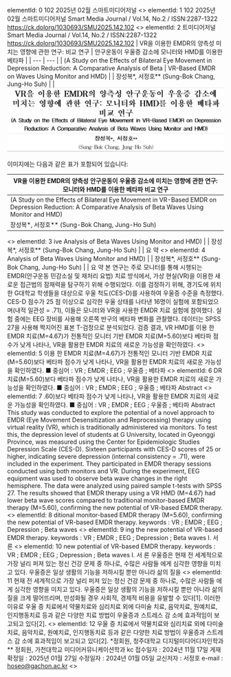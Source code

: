 elementId: 0
102 2025년 02월 스마트미디어저널
<<SPLIT>>
elementId: 1
102 2025년 02월 스마트미디어저널
Smart Media Journal / Vol.14, No.2 / ISSN:2287-1322
https://ck.dolorg/1030693/SMU2025.142.102
<<SPLIT>>
elementId: 2
트미디어저널
Smart Media Journal / Vol.14, No.2 / ISSN:2287-1322
https://ck.dolorg/1030693/SMU2025.142.102
| VR을 이용한 EMDR의 양측성 미치는 영향에 관한 연구: 비교 연구 | 안구운동이 우울증 감소에 모니터와 HMD를 이용한 베타파 |
| --- | --- |
| (A Study on the Effects of Bilateral Eye Movement in Depression Reduction: A Comparative Analysis of Beta | VR-Based EMDR on Waves Using Monitor and HMD) |
| 장성복*, 서정호** (Sung-Bok Chang, Jung-Ho Suh) |  |
![id_2](./Items/2_page_1_table_1.png)

이미지에는 다음과 같은 표가 포함되어 있습니다:

| VR을 이용한 EMDR의 양측성 안구운동이 우울증 감소에 미치는 영향에 관한 연구: 모니터와 HMD를 이용한 베타파 비교 연구 | 
| --- | 
| (A Study on the Effects of Bilateral Eye Movement in VR-Based EMDR on Depression Reduction: A Comparative Analysis of Beta Waves Using Monitor and HMD) |
| 장성복*, 서정호** (Sung-Bok Chang, Jung-Ho Suh) |  |
<<SPLIT>>
elementId: 3
ive Analysis of Beta Waves Using Monitor and HMD) |
| 장성복*, 서정호** (Sung-Bok Chang, Jung-Ho Suh) |  |
요 약
<<SPLIT>>
elementId: 4
Analysis of Beta Waves Using Monitor and HMD) |
| 장성복*, 서정호** (Sung-Bok Chang, Jung-Ho Suh) |  |
요 약
본 연구는 주로 모니터를 통해 시행되는 EMDR(안구운동 민감소실 및 재처리 요법) 치료 방식에서, 가상
현실(VR)을 이용한 새로운 접근법의 잠재력을 탐구하기 위해 수행되었다. 이를 검정하기 위해, 경기도에 위치
한 G대학교 학생들을 대상으로 우울 척도(CES-D)를 사용하여 우울증 수준을 측정했다. CES-D 점수가 25
점 이상으로 심각한 우울 상태를 나타낸 16명이 실험에 포함되었으며(내적 일관성 = .71), 이들은 모니터와
VR을 사용한 EMDR 치료 실험에 참여했다. 실험 중에는 EEG 장비를 사용해 오른쪽 반구의 베타파 변화를
관찰했다. 데이터는 SPSS 27을 사용해 짝지어진 표본 T-검정으로 분석되었다. 검증 결과, VR HMD를 이용
한 EMDR 치료(M=4.67)가 전통적인 모니터 기반 EMDR 치료(M=5.60)보다 베타파 점수가 낮게 나타나,
VR을 활용한 EMDR 치료의 새로운 가능성을 확인하였다.
<<SPLIT>>
elementId: 5
이용
한 EMDR 치료(M=4.67)가 전통적인 모니터 기반 EMDR 치료(M=5.60)보다 베타파 점수가 낮게 나타나,
VR을 활용한 EMDR 치료의 새로운 가능성을 확인하였다.
■ 중심어 : VR ; EMDR ; EEG ; 우울증 ; 베타파
<<SPLIT>>
elementId: 6
DR 치료(M=5.60)보다 베타파 점수가 낮게 나타나,
VR을 활용한 EMDR 치료의 새로운 가능성을 확인하였다.
■ 중심어 : VR ; EMDR ; EEG ; 우울증 ; 베타파
Abstract
<<SPLIT>>
elementId: 7
.60)보다 베타파 점수가 낮게 나타나,
VR을 활용한 EMDR 치료의 새로운 가능성을 확인하였다.
■ 중심어 : VR ; EMDR ; EEG ; 우울증 ; 베타파
Abstract
This study was conducted to explore the potential of a novel approach to EMDR (Eye
Movement Desensitization and Reprocessing) therapy using virtual reality (VR), which is
traditionally administered via monitors. To test this, the depression level of students at G
University, located in Gyeonggi Province, was measured using the Center for Epidemiologic
Studies Depression Scale (CES-D). Sixteen participants with CES-D scores of 25 or higher,
indicating severe depression (internal consistency = .71), were included in the experiment.
They participated in EMDR therapy sessions conducted using both monitors and VR. During
the experiment, EEG equipment was used to observe beta wave changes in the right
hemisphere. The data were analyzed using paired sample t-tests with SPSS 27. The results
showed that EMDR therapy using a VR HMD (M=4.67) had lower beta wave scores compared
to traditional monitor-based EMDR therapy (M=5.60), confirming the new potential of
VR-based EMDR therapy.
<<SPLIT>>
elementId: 8
ditional monitor-based EMDR therapy (M=5.60), confirming the new potential of
VR-based EMDR therapy.
keywords : VR ; EMDR ; EEG ; Depression ; Beta waves
<<SPLIT>>
elementId: 9
ing the new potential of
VR-based EMDR therapy.
keywords : VR ; EMDR ; EEG ; Depression ; Beta waves
I. 서 론
<<SPLIT>>
elementId: 10
 new potential of
VR-based EMDR therapy.
keywords : VR ; EMDR ; EEG ; Depression ; Beta waves
I. 서 론
우울증은 현재 전 세계적으로 가장 널리 퍼져
있는 정신 건강 문제 중 하나로, 수많은 사람들
에게 심각한 영향을 미치고 있다. 우울증은 일상
생활의 기능을 저하시킬 뿐만 아니라 삶의 질을
<<SPLIT>>
elementId: 11
 현재 전 세계적으로 가장 널리 퍼져
있는 정신 건강 문제 중 하나로, 수많은 사람들
에게 심각한 영향을 미치고 있다. 우울증은 일상
생활의 기능을 저하시킬 뿐만 아니라 삶의 질을
크게 떨어뜨리며, 만성화될 경우 사회적, 경제적
비용을 유발할 수 있다[1]. 이러한 이유로 우울
증 치료에서 약물치료와 심리치료 외에 다미술
치료, 음악치료, 원예치료, 인지행동치료 등과
같은 다양한 치료 방법이 우울증과 스트레스 감
소에 효과적임이 보고되고 있다[2].
<<SPLIT>>
elementId: 12
우울
증 치료에서 약물치료와 심리치료 외에 다미술
치료, 음악치료, 원예치료, 인지행동치료 등과
같은 다양한 치료 방법이 우울증과 스트레스 감
소에 효과적임이 보고되고 있다[2].
*정회원, 청주대학교 디지털미디어디자인학과
** 정회원, 가천대학교 미디어커뮤니케이션학과 kc
접수일자 : 2024년 11월 17일 게재확정일 : 2025년 01월 27일
수정일자 : 2024년 01월 05일 교신저자 : 서정호 e-mail : hoseo@gachon.ac.kr
<<SPLIT>>
